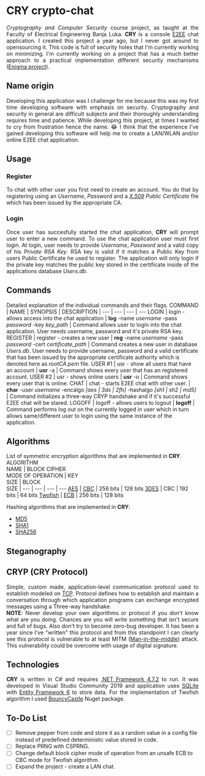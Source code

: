 # CRY crypto-chat
<p align="justify"><i>Cryptography and Computer Security</i> course project, as taught at the Faculty of Electrical Engineering Banja Luka. <b>CRY</b> is a console <a href="https://en.wikipedia.org/wiki/End-to-end_encryption">E2EE</a> chat application. I created this project a year ago, but I never got around to opensourcing it. This code is full of security holes that I'm currently working on minimizing. I'm currently working on a project that has a much better approach to a practical implementation different security mechanisms (<a href="https://github.com/AleksaMCode/Enigma">Enigma project</a>).</p>

## Name origin
<p align="justify">Developing this application was I challenge for me because this was my first time developing software with emphasis on security. Cryptography and security in general are difficult subjects and their thoroughly understanding requires time and patience. While developing this project, at times I wanted to cry from frustration hence the name. 😂 I think that the experience I've gained developing this software will help me to create a LAN/WLAN and/or online E2EE chat application.</p>

## Usage
### Register
<p align="justify">To chat with other user you first need to create an account. You do that by registering using an <i>Username</i>, <i>Password</i> and a <i><a href="https://en.wikipedia.org/wiki/X.509">X.509</a> Public Certificate</i> file which has been issued by the appropriate CA.</p>

### Login
<p align="justify">Once user has succesfully started the chat application, <b>CRY</b> will prompt user to enter a new command. To use the chat application user must first login. At login, user needs to provide <i>Username</i>, <i>Password</i> and a valid copy of his <i>Private RSA Key</i>. RSA key is valid if it matches a Public Key from users Public Certificate he used to register. The application will only login if the private key matches the public key stored in the certificate inside of the applications database <i>Users.db</i>.</p>

## Commands
Detailed explanation of the individual commands and their flags.
COMMAND | NAME | SYNOPSIS | DESCRIPTION
| --- | --- | --- | ---
LOGIN | login - allows access into the chat application | **log** -name *username* -pass *password* -key *key_path* | Command allows user to login into the chat application. User needs username, password and it's private RSA key.
REGISTER | register - creates a new user | **reg** -name *username* -pass *password* -cert *certificate_path* | Command creates a new user in database *Users.db*. User needs to provide username, password and a valid certificate that has been issued by the appropriate certificate authority which is denoted here as *rootCA.pem* file.
USER #1 | usr - show all users that have an account | **usr** -a | Command shows every user that has an registered account.
USER #2 | usr - shows online users | **usr** -o | Command shows every user that is online.
CHAT | chat - starts E2EE chat with other user. | **char** -user *username* -encalgo *[aes \| 3ds \| 2fh]* -hashalgo *[sh1 \| sh2 \| md5]* | Command initializes a three-way CRYP handshake and if it's successful E2EE chat will be stared.
LOGOFF | logoff - allows users to logout | **logoff** | Command performs log out on the currently logged in user which in turn allows same/different user to login using the same instance of the application.

## Algorithms
List of symmetric encryption algorithms that are implemented in <b>CRY</b>.
ALGORITHM<br>NAME | BLOCK CIPHER<br>MODE OF OPERATION | KEY<br>SIZE | BLOCK<br>SIZE
| --- | --- | --- | ---
<a href="https://en.wikipedia.org/wiki/Advanced_Encryption_Standard">AES</a> | <a href="https://en.wikipedia.org/wiki/Block_cipher_mode_of_operation#Cipher_block_chaining_(CBC)">CBC</a> | 256 bits | 128 bits
<a href="https://en.wikipedia.org/wiki/Triple_DES">3DES</a> | CBC | 192 bits | 64 bits
<a href="https://www.schneier.com/academic/archives/1998/12/the_twofish_encrypti.html">Twofish</a> | <a href="https://en.wikipedia.org/wiki/Block_cipher_mode_of_operation#Electronic_codebook_(ECB)">ECB</a> | 256 bits | 128 bits

Hashing algorithms that are implemented in <b>CRY</b>:
 * <a href="https://en.wikipedia.org/wiki/MD5">MD5</a>
 * <a href="https://en.wikipedia.org/wiki/SHA-1">SHA1</a>
 * <a href="https://en.wikipedia.org/wiki/SHA-2">SHA256</a>

## Steganography

## CRYP (CRY Protocol)
<p align="justify">Simple, custom made, application-level communication protocol used to establish modeled on <a href="https://en.wikipedia.org/wiki/Transmission_Control_Protocol">TCP</a>. Protocol defines how to establish and maintain a conversation through which application programs can exchange encrypted messages using a Three-way handshake.<br>
<b>NOTE</b>: Never develop your own algorithms or protocol if you don't know what are you doing. Chances are you will write something that isn't secure and full of bugs. Also don't try to become zero-bug developer. It has been a year since I've "written" this protocol and from this standpoint I can clearly see this protocol is vulnerable to at least MITM (<a href="https://en.wikipedia.org/wiki/Man-in-the-middle_attack">Man-in-the-middle</a>) attack. This vulnerability could be overcome with usage of digital signature.</p>

## Technologies
<p align="justify"><b>CRY</b> is written in C# and requires <a href="https://dotnet.microsoft.com/download/dotnet-framework/thank-you/net472-web-installer">.NET Framework 4.7.2</a> to run. It was developed in Visual Studio Community 2019 and application uses <a href="https://www.sqlite.org/index.html">SQLite</a> with <a href="https://docs.microsoft.com/en-us/ef/ef6/">Entity Framework 6</a> to store data. For the implementation of Twofish algorithm I used <a href="https://en.wikipedia.org/wiki/Bouncy_Castle_(cryptography)">BouncyCastle</a> Nuget package.</p>

## To-Do List
- [ ] Remove pepper from code and store it as a random value in a config file instead of predefined deterministic value stored in code.
- [ ] Replace PRNG with CSPRNG.
- [ ] Change default block cipher mode of operation from an unsafe ECB to CBC mode for Twofish algorithm.
- [ ] Expand the project - create a LAN chat.
